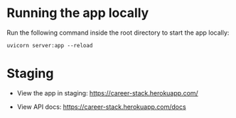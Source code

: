 # Running the app locally

Run the following command inside the root directory to start the app locally:
```
uvicorn server:app --reload
```

# Staging
- View the app in staging:
https://career-stack.herokuapp.com/

- View API docs:
https://career-stack.herokuapp.com/docs